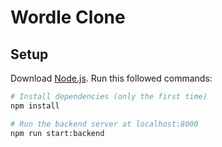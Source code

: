 # Wordle Clone 

## Setup
Download [Node.js](https://nodejs.org/en/download/).
Run this followed commands:

``` bash
# Install dependencies (only the first time)
npm install

# Run the backend server at localhost:8000
npm run start:backend


